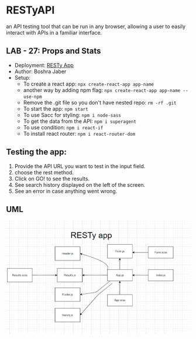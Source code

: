 # RESTyAPI
an API testing tool that can be run in any browser, allowing a user to easily interact with APIs in a familiar interface.

## LAB - 27: Props and Stats
* Deployment: [RESTy App](https://60934a1e05ff921cd39ab609--resty-boshra.netlify.app/) 
* Author: Boshra Jaber
* Setup: 
  - To create a react app: `npx create-react-app app-name`
  - another way by adding npm flag: `npx create-react-app app-name --use-npm`
  - Remove the .git file so you don't have nested repo: `rm -rf .git`
  - To start the app: `npm start`
  - To use Sacc for styling: `npm i node-sass`
  - To get the data from the API: `npm i superagent`
  - To use condition: `npm i react-if`
  - To install react router: `npm i react-router-dom`

## Testing the app:
1. Provide the API URL you want to test in the input field.
2. choose the rest method.
3. Click on GO! to see the results.
4. See search history displayed on the left of the screen.
5. See an error in case anything went wrong.
## UML
![Created with diagrams](src/lab28.png)
